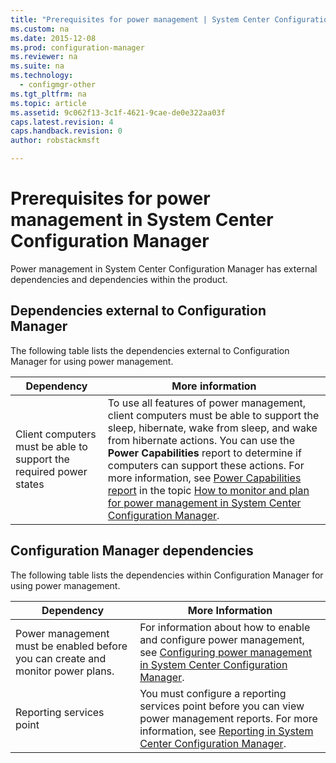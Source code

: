 ```yaml
---
title: "Prerequisites for power management | System Center Configuration Manager"
ms.custom: na
ms.date: 2015-12-08
ms.prod: configuration-manager
ms.reviewer: na
ms.suite: na
ms.technology:
  - configmgr-other
ms.tgt_pltfrm: na
ms.topic: article
ms.assetid: 9c062f13-3c1f-4621-9cae-de0e322aa03f
caps.latest.revision: 4
caps.handback.revision: 0
author: robstackmsft

---
```

# Prerequisites for power management in System Center Configuration Manager
Power management in System Center Configuration Manager has external dependencies and dependencies within the product.  

## Dependencies external to Configuration Manager  
 The following table lists the dependencies external to Configuration Manager for using power management.  

|Dependency|More information|  
|----------------|----------------------|  
|Client computers must be able to support the required power states|To use all features of power management, client computers must be able to support the sleep, hibernate, wake from sleep, and wake from hibernate actions. You can use the **Power Capabilities** report to determine if computers can support these actions. For more information, see [Power Capabilities report](../../../../core/clients/manage/power/monitor-and-plan-for-power-management.md#BKMK_Capabilites) in the topic [How to monitor and plan for power management in System Center Configuration Manager](../../../../core/clients/manage/power/monitor-and-plan-for-power-management.md).|  

## Configuration Manager dependencies  
 The following table lists the dependencies within Configuration Manager for using power management.  

|Dependency|More Information|  
|----------------|----------------------|  
|Power management must be enabled before you can create and monitor power plans.|For information about how to enable and configure power management, see [Configuring power management in System Center Configuration Manager](../../../../core/clients/manage/power/configuring-power-management.md).|  
|Reporting services point|You must configure a reporting services point before you can view power management reports. For more information, see [Reporting in System Center Configuration Manager](../../../../core/servers/manage/reporting.md).|  
